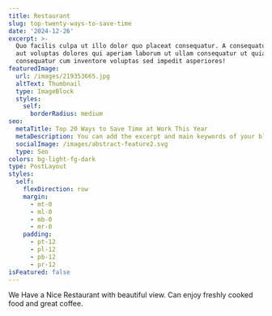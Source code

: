 ```yaml
---
title: Restaurant
slug: top-twenty-ways-to-save-time
date: '2024-12-26'
excerpt: >-
  Quo facilis culpa ut illo dolor quo placeat consequatur. A consequatur facilis
  aut voluptas dolores qui aperiam laborum ut ullam consequatur ut quia
  consequatur cum inventore voluptas sed impedit asperiores!
featuredImage:
  url: /images/219353665.jpg
  altText: Thumbnail
  type: ImageBlock
  styles:
    self:
      borderRadius: medium
seo:
  metaTitle: Top 20 Ways to Save Time at Work This Year
  metaDescription: You can add the excerpt and main keywords of your blog post here.
  socialImage: /images/abstract-feature2.svg
  type: Seo
colors: bg-light-fg-dark
type: PostLayout
styles:
  self:
    flexDirection: row
    margin:
      - mt-0
      - ml-0
      - mb-0
      - mr-0
    padding:
      - pt-12
      - pl-12
      - pb-12
      - pr-12
isFeatured: false
---
```

We Have a Nice Restaurant with beautiful view. Can enjoy freshly cooked food and great coffee.

